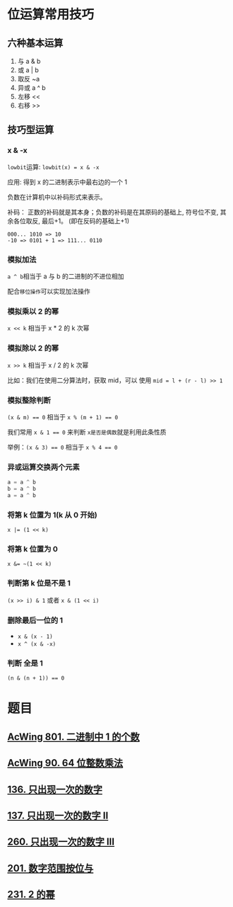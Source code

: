 # 位运算常用技巧

## 六种基本运算

1. 与 a & b
2. 或 a | b
3. 取反 ~a
4. 异或 a ^ b
5. 左移 <<
6. 右移 >>

## 技巧型运算

### x & -x

`lowbit`运算: `lowbit(x) = x & -x`

应用: 得到 x 的二进制表示中最右边的一个 1

负数在计算机中以补码形式来表示。

补码： 正数的补码就是其本身；负数的补码是在其原码的基础上, 符号位不变, 其余各位取反, 最后+1。 (即在反码的基础上+1)

```
000... 1010 => 10
-10 => 0101 + 1 => 111... 0110
```

### 模拟加法

`a ^ b`相当于 a 与 b 的二进制的不进位相加

配合`移位操作`可以实现加法操作

### 模拟乘以 2 的幂

`x << k` 相当于 x \* 2 的 k 次幂

### 模拟除以 2 的幂

`x >> k` 相当于 x / 2 的 k 次幂

比如：我们在使用二分算法时，获取 mid，可以 使用 `mid = l + (r - l) >> 1`

### 模拟整除判断

`(x & m) == 0` 相当于 `x % (m + 1) == 0`

我们常用 `x & 1 == 0` 来判断 `x是否是偶数`就是利用此条性质

举例：`(x & 3) == 0` 相当于 `x % 4 == 0`

### 异或运算交换两个元素

```cpp
a = a ^ b
b = a ^ b
a = a ^ b
```

### 将第 k 位置为 1(k 从 0 开始)

`x |= (1 << k)`

### 将第 k 位置为 0

`x &= ~(1 << k)`

### 判断第 k 位是不是 1

`(x >> i) & 1` 或者 `x & (1 << i)`

### 删除最后一位的 1

- `x & (x - 1)`
- `x ^ (x & -x)`

### 判断 全是 1

```
(n & (n + 1)) == 0
```

# 题目

## [AcWing 801. 二进制中 1 的个数](https://www.acwing.com/problem/content/803/)

## [AcWing 90. 64 位整数乘法](https://www.acwing.com/problem/content/description/92/)

## [136. 只出现一次的数字](https://leetcode-cn.com/problems/single-number/)

## [137. 只出现一次的数字 II](https://leetcode-cn.com/problems/single-number-ii/)

## [260. 只出现一次的数字 III](https://leetcode-cn.com/problems/single-number-iii/)

## [201. 数字范围按位与](https://leetcode-cn.com/problems/bitwise-and-of-numbers-range/)

## [231. 2 的幂](https://leetcode-cn.com/problems/power-of-two/)

